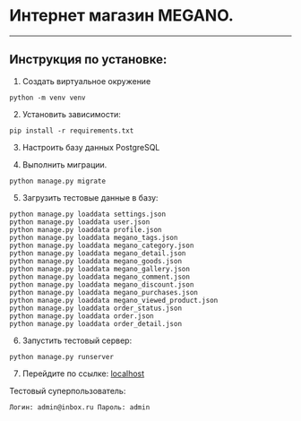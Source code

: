 # Интернет магазин MEGANO.

---

## Инструкция по установке:
1. Создать виртуальное окружение
```
python -m venv venv
```
2. Установить зависимости:  
```
pip install -r requirements.txt
```

3. Настроить базу данных PostgreSQL

4. Выполнить миграции.

```
python manage.py migrate
```

5. Загрузить тестовые данные в базу:

```
python manage.py loaddata settings.json
python manage.py loaddata user.json
python manage.py loaddata profile.json
python manage.py loaddata megano_tags.json
python manage.py loaddata megano_category.json
python manage.py loaddata megano_detail.json
python manage.py loaddata megano_goods.json
python manage.py loaddata megano_gallery.json
python manage.py loaddata megano_comment.json
python manage.py loaddata megano_discount.json
python manage.py loaddata megano_purchases.json
python manage.py loaddata megano_viewed_product.json
python manage.py loaddata order_status.json
python manage.py loaddata order.json
python manage.py loaddata order_detail.json
```

6. Запустить тестовый сервер:
```
python manage.py runserver
```

7. Перейдите по ссылке: [localhost](http://127.0.0.1:8000)

Тестовый суперпользователь:    
```
Логин: admin@inbox.ru Пароль: admin
```
